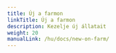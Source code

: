 ```yaml
---
title: Új a farmon
linkTitle: Új a farmon
description: Kezelje új állatait
weight: 20
manualLink: /hu/docs/new-on-farm/
---
```

<script>
  window.location.href = "/hu/docs/new-on-farm/";
</script>
